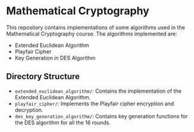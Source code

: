 # Mathematical Cryptography

This repository contains implementations of some algorithms used in the Mathematical Cryptography course. The algorithms implemented are:

- Extended Euclidean Algorithm
- Playfair Cipher
- Key Generation in DES Algorithm

## Directory Structure

- `extended_euclidean_algorithm/`: Contains the implementation of the Extended Euclidean Algorithm.
- `playfair_cipher/`: Implements the Playfair cipher encryption and decryption.
- `des_key_generation_algorithm/`: Contains key generation functions for the DES algorithm for all the 16 rounds.
